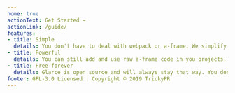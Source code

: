 ```yaml
---
home: true
actionText: Get Started →
actionLink: /guide/
features:
- title: Simple
  details: You don't have to deal with webpack or a-frame. We simplify all that for you.
- title: Powerful
  details: You can still add and use raw a-frame code in you projects.
- title: Free forever
  details: Glarce is open source and will always stay that way. You don't need to pay anyone to use it.
footer: GPL-3.0 Licensed | Copyright © 2019 TrickyPR
---
```

